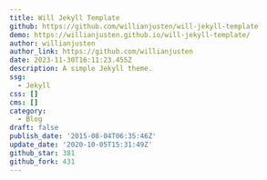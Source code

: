 ```yaml
---
title: Will Jekyll Template
github: https://github.com/willianjusten/will-jekyll-template
demo: https://willianjusten.github.io/will-jekyll-template/
author: willianjusten
author_link: https://github.com/willianjusten
date: 2023-11-30T16:11:23.455Z
description: A simple Jekyll theme.
ssg:
  - Jekyll
css: []
cms: []
category:
  - Blog
draft: false
publish_date: '2015-08-04T06:35:46Z'
update_date: '2020-10-05T15:31:49Z'
github_star: 381
github_fork: 431
---
```

